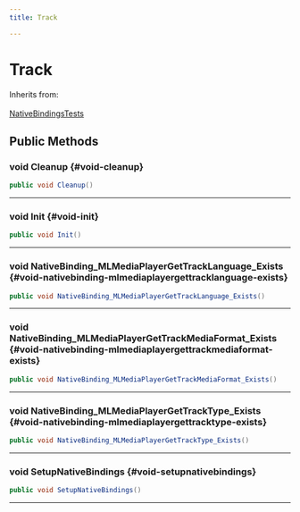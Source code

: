```yaml
---
title: Track

---
```


# Track







Inherits from: <br></br>[NativeBindingsTests](/versioned_docs/version-14-Jun-2023/unity-api/api/UnitySDKEditorTests/UnitySDKEditorTests.NativeBindingsTests.md)




## Public Methods

### void Cleanup {#void-cleanup}

```csharp
public void Cleanup()
```






-----------

### void Init {#void-init}

```csharp
public void Init()
```






-----------

### void NativeBinding_MLMediaPlayerGetTrackLanguage_Exists {#void-nativebinding-mlmediaplayergettracklanguage-exists}

```csharp
public void NativeBinding_MLMediaPlayerGetTrackLanguage_Exists()
```






-----------

### void NativeBinding_MLMediaPlayerGetTrackMediaFormat_Exists {#void-nativebinding-mlmediaplayergettrackmediaformat-exists}

```csharp
public void NativeBinding_MLMediaPlayerGetTrackMediaFormat_Exists()
```






-----------

### void NativeBinding_MLMediaPlayerGetTrackType_Exists {#void-nativebinding-mlmediaplayergettracktype-exists}

```csharp
public void NativeBinding_MLMediaPlayerGetTrackType_Exists()
```






-----------

### void SetupNativeBindings {#void-setupnativebindings}

```csharp
public void SetupNativeBindings()
```






-----------


